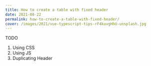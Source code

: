 ```yaml
---
title: How to create a table with fixed header
date: 2021-08-22
permalink: how-to-create-a-table-with-fixed-header/
cover: /images/2021/vue-typescript-tips-rF4kuvgHhU-unsplash.jpg
---
```




TODO
1. Using CSS
2. Using JS
3. Duplicating Header
